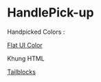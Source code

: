 <h1>HandlePick-up</h1>
<p>Handpicked Colors :</p> 
<a href="https://flatuicolors.com"> Flat UI Color </a>
<p>Khung HTML</p>
<a href="https://mertjf.github.io/tailblocks/">Tailblocks</a>
